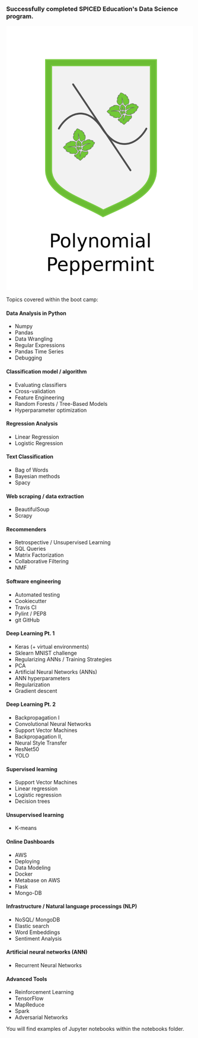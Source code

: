 
### Successfully completed SPICED Education's Data Science program.


![polypepp](img/polynomial_peppermint.png)


Topics covered within the boot camp:

#### Data Analysis in Python
- Numpy
- Pandas
- Data Wrangling
- Regular Expressions
- Pandas Time Series
- Debugging

#### Classification model / algorithm
- Evaluating classifiers
- Cross-validation
- Feature Engineering
- Random Forests / Tree-Based Models
- Hyperparameter optimization

#### Regression Analysis
- Linear Regression
- Logistic Regression

#### Text Classification
- Bag of Words
- Bayesian methods
- Spacy

#### Web scraping / data extraction
- BeautifulSoup 
- Scrapy

#### Recommenders
- Retrospective /  Unsupervised Learning
- SQL Queries
- Matrix Factorization
- Collaborative Filtering
- NMF

#### Software engineering
- Automated testing
- Cookiecutter
- Travis CI
- Pylint / PEP8
- git GitHub

#### Deep Learning Pt. 1
- Keras (+ virtual environments)
- Sklearn MNIST challenge
- Regularizing ANNs / Training Strategies
- PCA
- Artificial Neural Networks (ANNs)
- ANN hyperparameters
- Regularization
- Gradient descent

#### Deep Learning Pt. 2
- Backpropagation I
- Convolutional Neural Networks
- Support Vector Machines
- Backpropagation II,
- Neural Style Transfer
- ResNet50
- YOLO

#### Supervised learning
- Support Vector Machines
- Linear regression
- Logistic regression
- Decision trees

#### Unsupervised learning
- K-means

#### Online Dashboards
- AWS
- Deploying
- Data Modeling
- Docker
- Metabase on AWS
- Flask
- Mongo-DB

#### Infrastructure / Natural language processings (NLP)
- NoSQL/ MongoDB
- Elastic search
- Word Embeddings
- Sentiment Analysis

#### Artificial neural networks (ANN)
- Recurrent Neural Networks


#### Advanced Tools
- Reinforcement Learning
- TensorFlow
- MapReduce
- Spark
- Adversarial Networks



You will find examples of Jupyter notebooks within the notebooks folder.
